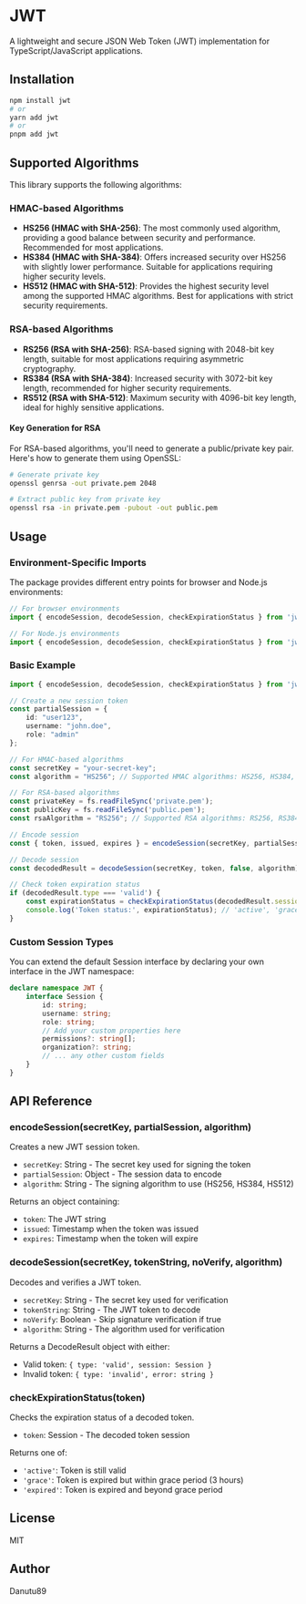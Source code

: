 # JWT

A lightweight and secure JSON Web Token (JWT) implementation for TypeScript/JavaScript applications.

## Installation

```bash
npm install jwt
# or
yarn add jwt
# or
pnpm add jwt
```

## Supported Algorithms

This library supports the following algorithms:

### HMAC-based Algorithms

- **HS256 (HMAC with SHA-256)**: The most commonly used algorithm, providing a good balance between security and performance. Recommended for most applications.
- **HS384 (HMAC with SHA-384)**: Offers increased security over HS256 with slightly lower performance. Suitable for applications requiring higher security levels.
- **HS512 (HMAC with SHA-512)**: Provides the highest security level among the supported HMAC algorithms. Best for applications with strict security requirements.

### RSA-based Algorithms

- **RS256 (RSA with SHA-256)**: RSA-based signing with 2048-bit key length, suitable for most applications requiring asymmetric cryptography.
- **RS384 (RSA with SHA-384)**: Increased security with 3072-bit key length, recommended for higher security requirements.
- **RS512 (RSA with SHA-512)**: Maximum security with 4096-bit key length, ideal for highly sensitive applications.

#### Key Generation for RSA

For RSA-based algorithms, you'll need to generate a public/private key pair. Here's how to generate them using OpenSSL:

```bash
# Generate private key
openssl genrsa -out private.pem 2048

# Extract public key from private key
openssl rsa -in private.pem -pubout -out public.pem
```

## Usage

### Environment-Specific Imports

The package provides different entry points for browser and Node.js environments:

```typescript
// For browser environments
import { encodeSession, decodeSession, checkExpirationStatus } from 'jwt/web';

// For Node.js environments
import { encodeSession, decodeSession, checkExpirationStatus } from 'jwt/auth';
```

### Basic Example

```typescript
import { encodeSession, decodeSession, checkExpirationStatus } from 'jwt';

// Create a new session token
const partialSession = {
    id: "user123",
    username: "john.doe",
    role: "admin"
};

// For HMAC-based algorithms
const secretKey = "your-secret-key";
const algorithm = "HS256"; // Supported HMAC algorithms: HS256, HS384, HS512

// For RSA-based algorithms
const privateKey = fs.readFileSync('private.pem');
const publicKey = fs.readFileSync('public.pem');
const rsaAlgorithm = "RS256"; // Supported RSA algorithms: RS256, RS384, RS512

// Encode session
const { token, issued, expires } = encodeSession(secretKey, partialSession, algorithm);

// Decode session
const decodedResult = decodeSession(secretKey, token, false, algorithm);

// Check token expiration status
if (decodedResult.type === 'valid') {
    const expirationStatus = checkExpirationStatus(decodedResult.session);
    console.log('Token status:', expirationStatus); // 'active', 'grace', or 'expired'
}
```

### Custom Session Types

You can extend the default Session interface by declaring your own interface in the JWT namespace:

```typescript
declare namespace JWT {
    interface Session {
        id: string;
        username: string;
        role: string;
        // Add your custom properties here
        permissions?: string[];
        organization?: string;
        // ... any other custom fields
    }
}
```

## API Reference

### encodeSession(secretKey, partialSession, algorithm)

Creates a new JWT session token.

- `secretKey`: String - The secret key used for signing the token
- `partialSession`: Object - The session data to encode
- `algorithm`: String - The signing algorithm to use (HS256, HS384, HS512)

Returns an object containing:
- `token`: The JWT string
- `issued`: Timestamp when the token was issued
- `expires`: Timestamp when the token will expire

### decodeSession(secretKey, tokenString, noVerify, algorithm)

Decodes and verifies a JWT token.

- `secretKey`: String - The secret key used for verification
- `tokenString`: String - The JWT token to decode
- `noVerify`: Boolean - Skip signature verification if true
- `algorithm`: String - The algorithm used for verification

Returns a DecodeResult object with either:
- Valid token: `{ type: 'valid', session: Session }`
- Invalid token: `{ type: 'invalid', error: string }`

### checkExpirationStatus(token)

Checks the expiration status of a decoded token.

- `token`: Session - The decoded token session

Returns one of:
- `'active'`: Token is still valid
- `'grace'`: Token is expired but within grace period (3 hours)
- `'expired'`: Token is expired and beyond grace period

## License

MIT

## Author

Danutu89